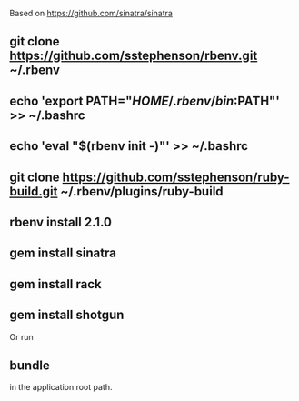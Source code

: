 Based on https://github.com/sinatra/sinatra

## git clone https://github.com/sstephenson/rbenv.git ~/.rbenv
## echo 'export PATH="$HOME/.rbenv/bin:$PATH"' >> ~/.bashrc
## echo 'eval "$(rbenv init -)"' >> ~/.bashrc
## git clone https://github.com/sstephenson/ruby-build.git ~/.rbenv/plugins/ruby-build
## rbenv install 2.1.0
## gem install sinatra
## gem install rack
## gem install shotgun

Or run 
## bundle 
in the application root path.